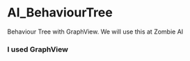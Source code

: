 # AI_BehaviourTree
Behaviour Tree with GraphView. We will use this at Zombie AI

### I used GraphView